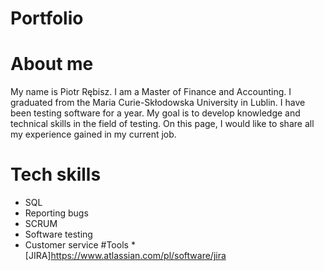 # Portfolio
# About me
My name is Piotr Rębisz. I am a Master of Finance and Accounting. I graduated from the Maria Curie-Skłodowska University in Lublin. I have been testing software for a year. My goal is to develop knowledge and technical skills in the field of testing. On this page, I would like to share all my experience gained in my current job.
# Tech skills
* SQL
* Reporting bugs
* SCRUM
* Software testing
* Customer service
#Tools
*[JIRA]https://www.atlassian.com/pl/software/jira
